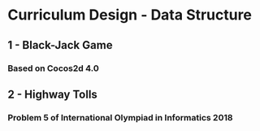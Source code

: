 # Curriculum Design - Data Structure

## 1 - Black-Jack Game
### Based on Cocos2d 4.0

## 2 - Highway Tolls
### Problem 5 of International Olympiad in Informatics 2018